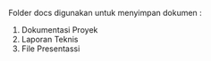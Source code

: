 Folder docs digunakan untuk menyimpan dokumen :
1. Dokumentasi Proyek
2. Laporan Teknis
3. File Presentassi